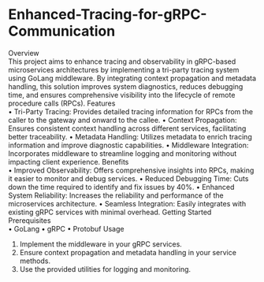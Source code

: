 # Enhanced-Tracing-for-gRPC-Communication
Overview<br>
This project aims to enhance tracing and observability in gRPC-based microservices architectures by implementing a tri-party tracing system using GoLang middleware. By integrating context propagation and metadata handling, this solution improves system diagnostics, reduces debugging time, and ensures comprehensive visibility into the lifecycle of remote procedure calls (RPCs).
Features<br>
•	Tri-Party Tracing: Provides detailed tracing information for RPCs from the caller to the gateway and onward to the callee.
•	Context Propagation: Ensures consistent context handling across different services, facilitating better traceability.
•	Metadata Handling: Utilizes metadata to enrich tracing information and improve diagnostic capabilities.
•	Middleware Integration: Incorporates middleware to streamline logging and monitoring without impacting client experience.
Benefits<br>
•	Improved Observability: Offers comprehensive insights into RPCs, making it easier to monitor and debug services.
•	Reduced Debugging Time: Cuts down the time required to identify and fix issues by 40%.
•	Enhanced System Reliability: Increases the reliability and performance of the microservices architecture.
•	Seamless Integration: Easily integrates with existing gRPC services with minimal overhead.
Getting Started <br>
Prerequisites <br>
•	GoLang
•	gRPC
•	Protobuf
Usage <br>
1.	Implement the middleware in your gRPC services.
2.	Ensure context propagation and metadata handling in your service methods.
3.	Use the provided utilities for logging and monitoring.
